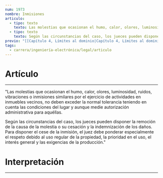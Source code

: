 ```yaml
---
num: 1973
nombre: Inmisiones
articulo:
  - tipo: texto
    texto: Las molestias que ocasionan el humo, calor, olores, luminosidad, ruidos, vibraciones o inmisiones similares por el ejercicio de actividades en inmuebles vecinos, no deben exceder la normal tolerancia teniendo en cuenta las condiciones del lugar y aunque medie autorización administrativa para aquéllas.
  - tipo: texto
    texto: Según las circunstancias del caso, los jueces pueden disponer la remoción de la causa de la molestia o su cesación y la indemnización de los daños. Para disponer el cese de la inmisión, el juez debe ponderar especialmente el respeto debido al uso regular de la propiedad, la prioridad en el uso, el interés general y las exigencias de la producción.
previo: "[[Capítulo 4, Límites al dominio|Capítulo 4, Límites al dominio]]"
tags:
  - carrera/ingeniería-electrónica/legal/articulo
---
```

# Artículo
---
"Las molestias que ocasionan el humo, calor, olores, luminosidad, ruidos, vibraciones o inmisiones similares por el ejercicio de actividades en inmuebles vecinos, no deben exceder la normal tolerancia teniendo en cuenta las condiciones del lugar y aunque medie autorización administrativa para aquéllas.

Según las circunstancias del caso, los jueces pueden disponer la remoción de la causa de la molestia o su cesación y la indemnización de los daños. Para disponer el cese de la inmisión, el juez debe ponderar especialmente el respeto debido al uso regular de la propiedad, la prioridad en el uso, el interés general y las exigencias de la producción."

# Interpretación
---

